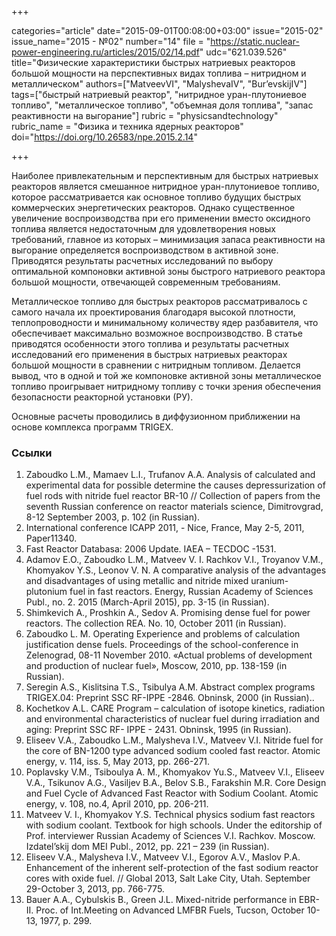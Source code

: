 +++

categories="article"
date="2015-09-01T00:08:00+03:00"
issue="2015-02"
issue_name="2015 - №02"
number="14"
file = "https://static.nuclear-power-engineering.ru/articles/2015/02/14.pdf"
udc="621.039.526"
title="Физические характеристики быстрых натриевых реакторов большой мощности на перспективных видах топлива – нитридном и металлическом"
authors=["MatveevVI", "MalyshevaIV", "Bur’evskijIV"]
tags=["быстрый натриевый реактор", "нитридное уран-плутониевое топливо", "металлическое топливо", "объемная доля топлива", "запас реактивности на выгорание"]
rubric = "physicsandtechnology"
rubric_name = "Физика и техника ядерных реакторов"
doi="https://doi.org/10.26583/npe.2015.2.14"

+++

Наиболее привлекательным и перспективным для быстрых натриевых реакторов является смешанное нитридное уран-плутониевое топливо, которое рассматривается как основное топливо будущих быстрых коммерческих энергетических реакторов. Однако существенное увеличение воспроизводства при его применении вместо оксидного топлива является недостаточным для удовлетворения новых требований, главное из которых – минимизация запаса реактивности на выгорание определяется воспроизводством в активной зоне. Приводятся результаты расчетных исследований по выбору оптимальной компоновки активной зоны быстрого натриевого реактора большой мощности, отвечающей современным требованиям.

Металлическое топливо для быстрых реакторов рассматривалось с самого начала их проектирования благодаря высокой плотности, теплопроводности и минимальному количеству ядер разбавителя, что обеспечивает максимально возможное воспроизводство. В статье приводятся особенности этого топлива и результаты расчетных исследований его применения в быстрых натриевых реакторах большой мощности в сравнении с нитридным топливом. Делается вывод, что в одной и той же компоновке активной зоны металлическое топливо проигрывает нитридному топливу с точки зрения обеспечения безопасности реакторной установки (РУ).

Основные расчеты проводились в диффузионном приближении на основе комплекса программ TRIGEX.

### Ссылки

1. Zaboudko L.M., Mamaev L.I., Trufanov A.A. Analysis of calculated and experimental data for possible determine the causes depressurization of fuel rods with nitride fuel reactor BR-10 // Collection of papers from the seventh Russian conference on reactor materials science, Dimitrovgrad, 8-12 September 2003, p. 102 (in Russian).
2. International conference ICAPP 2011, - Nice, France, May 2-5, 2011, Paper11340.
3. Fast Reactor Databasa: 2006 Update. IAEA – TECDOC -1531.
4. Adamov E.O., Zaboudko L.M., Matveev V. I. Rachkov V.I., Troyanov V.M., Khomyakov Y.S., Leonov V. N. A comparative analysis of the advantages and disadvantages of using metallic and nitride mixed uranium-plutonium fuel in fast reactors. Energy, Russian Academy of Sciences Publ., no. 2. 2015 (March-April 2015), pp. 3-15 (in Russian).
5. Shimkevich A., Proshkin A., Sedov A. Promising dense fuel for power reactors. The collection REA. No. 10, October 2011 (in Russian).
6. Zaboudko L. M. Operating Experience and problems of calculation justification dense fuels. Proceedings of the school-conference in Zelenograd, 08-11 November 2010. «Actual problems of development and production of nuclear fuel», Moscow, 2010, pp. 138-159 (in Russian).
7. Seregin A.S., Kislitsina T.S., Tsibulya A.M. Abstract complex programs TRIGEX.04: Preprint SSC RF-IPPE -2846. Obninsk, 2000 (in Russian)..
8. Kochetkov A.L. CARE Program – calculation of isotope kinetics, radiation and environmental characteristics of nuclear fuel during irradiation and aging: Preprint SSC RF- IPPE - 2431. Obninsk, 1995 (in Russian).
9. Eliseev V.A., Zaboudko L.M., Malysheva I.V., Matveev V.I. Nitride fuel for the core of BN-1200 type advanced sodium cooled fast reactor. Atomic energy, v. 114, iss. 5, May 2013, pp. 266-271.
10. Poplavsky V.M., Tsiboulya A. M., Khomyakov Yu.S., Matveev V.I., Eliseev V.A., Tsikunov A.G., Vasiljev B.A., Belov S.B., Farakshin M.R. Core Design and Fuel Cycle of Advanced Fast Reactor with Sodium Coolant. Atomic energy, v. 108, no.4, April 2010, pp. 206-211.
11. Matveev V. I., Khomyakov Y.S. Technical physics sodium fast reactors with sodium coolant. Textbook for high schools. Under the editorship of Prof. interviewer Russian Academy of Sciences V.I. Rachkov. Moscow. Izdatel’skij dom MEI Publ., 2012, pp. 221 – 239 (in Russian).
12. Eliseev V.А., Malysheva I.V., Matveev V.I., Egorov А.V., Maslov P.А. Enhancement of the inherent self-protection of the fast sodium reactor cores with oxide fuel. // Global 2013, Salt Lake City, Utah. September 29-October 3, 2013, pp. 766-775.
13. Bauer A.A., Cybulskis B., Green J.L. Mixed-nitride performance in EBR-II. Proc. of Int.Meeting on Advanced LMFBR Fuels, Tucson, October 10-13, 1977, p. 299.